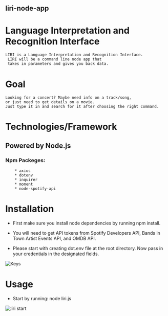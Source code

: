 ## liri-node-app

# Language Interpretation and Recognition Interface 

    LIRI is a Language Interpretation and Recognition Interface.
     LIRI will be a command line node app that 
     takes in parameters and gives you back data.

# Goal

    Looking for a concert? Maybe need info on a track/song,
    or just need to get details on a movie.
    Just type it in and search for it after choosing the right command. 

# Technologies/Framework

## Powered by Node.js

###  Npm Packeges:
        * axios
        * dotenv
        * inquirer
        * moment
        * node-spotify-api
  
# Installation

* First make sure you install node dependencies by running npm install.

* You will need to get API tokens from Spotify Developers API,
    Bands in Town Artist Events API, and OMDB API.

* Please start with creating dot.env file at the root directory. Now pass in
    your credentials in the designated fields.

![Keys]("./images/keys.PNG")

# Usage

* Start by running: node liri.js

![liri start]("./Gifs/liriStart.gif")